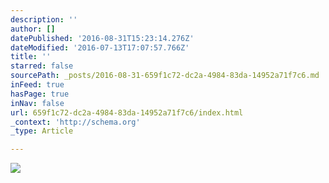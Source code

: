 ```yaml
---
description: ''
author: []
datePublished: '2016-08-31T15:23:14.276Z'
dateModified: '2016-07-13T17:07:57.766Z'
title: ''
starred: false
sourcePath: _posts/2016-08-31-659f1c72-dc2a-4984-83da-14952a71f7c6.md
inFeed: true
hasPage: true
inNav: false
url: 659f1c72-dc2a-4984-83da-14952a71f7c6/index.html
_context: 'http://schema.org'
_type: Article

---
```

![](https://the-grid-user-content.s3-us-west-2.amazonaws.com/98d2dd25-4ff6-4c9f-881f-3db17593165d.jpg)
